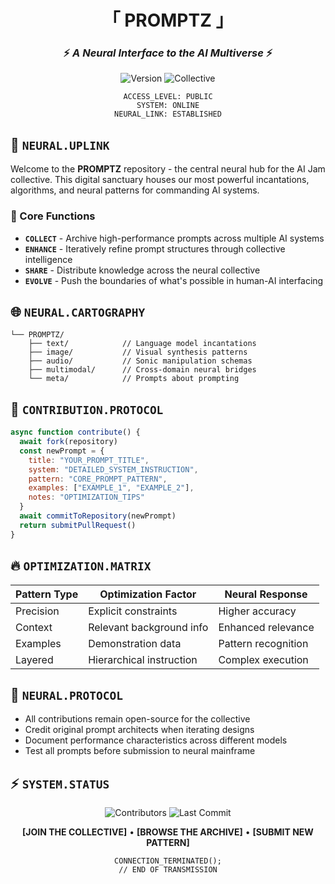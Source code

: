 <!-- PROMPTZ: NEURAL INTERFACE -->

<div align="center">
  
# 「 PROMPTZ 」

### ⚡ _A Neural Interface to the AI Multiverse_ ⚡

![Version](https://img.shields.io/badge/VERSION-0.1.0-cyan?style=for-the-badge&labelColor=black&color=ff00ff)
![Collective](https://img.shields.io/badge/COLLECTIVE-AI_JAM-cyan?style=for-the-badge&labelColor=black&color=00ffff)
</div>

<div align="center">

```
ACCESS_LEVEL: PUBLIC
SYSTEM: ONLINE
NEURAL_LINK: ESTABLISHED
```

</div>

## 🧠 `NEURAL.UPLINK`

Welcome to the **PROMPTZ** repository - the central neural hub for the AI Jam collective. This digital sanctuary houses our most powerful incantations, algorithms, and neural patterns for commanding AI systems.

### 🔮 Core Functions

- **`COLLECT`** - Archive high-performance prompts across multiple AI systems
- **`ENHANCE`** - Iteratively refine prompt structures through collective intelligence
- **`SHARE`** - Distribute knowledge across the neural collective
- **`EVOLVE`** - Push the boundaries of what's possible in human-AI interfacing

## 🌐 `NEURAL.CARTOGRAPHY`

```
└── PROMPTZ/
    ├── text/            // Language model incantations
    ├── image/           // Visual synthesis patterns
    ├── audio/           // Sonic manipulation schemas
    ├── multimodal/      // Cross-domain neural bridges
    └── meta/            // Prompts about prompting
```

## 💾 `CONTRIBUTION.PROTOCOL`

```js
async function contribute() {
  await fork(repository)
  const newPrompt = {
    title: "YOUR_PROMPT_TITLE",
    system: "DETAILED_SYSTEM_INSTRUCTION",
    pattern: "CORE_PROMPT_PATTERN",
    examples: ["EXAMPLE_1", "EXAMPLE_2"],
    notes: "OPTIMIZATION_TIPS"
  }
  await commitToRepository(newPrompt)
  return submitPullRequest()
}
```

## 🔥 `OPTIMIZATION.MATRIX`

| Pattern Type | Optimization Factor | Neural Response |
|--------------|---------------------|-----------------|
| Precision | Explicit constraints | Higher accuracy |
| Context | Relevant background info | Enhanced relevance |
| Examples | Demonstration data | Pattern recognition |
| Layered | Hierarchical instruction | Complex execution |

## 🚨 `NEURAL.PROTOCOL`

- All contributions remain open-source for the collective
- Credit original prompt architects when iterating designs
- Document performance characteristics across different models
- Test all prompts before submission to neural mainframe

## ⚡ `SYSTEM.STATUS`

<div align="center">

![Contributors](https://img.shields.io/github/contributors/user/promptz?style=for-the-badge&labelColor=black&color=00ffff)
![Last Commit](https://img.shields.io/github/last-commit/user/promptz?style=for-the-badge&labelColor=black&color=ff00ff)

**[JOIN THE COLLECTIVE]** • **[BROWSE THE ARCHIVE]** • **[SUBMIT NEW PATTERN]**

```
CONNECTION_TERMINATED();
// END OF TRANSMISSION
```

</div>
